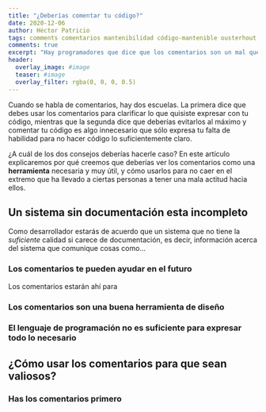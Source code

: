 ```yaml
---
title: "¿Deberías comentar tu código?"
date: 2020-12-06
author: Héctor Patricio
tags: comments comentarios mantenibilidad código-mantenible ousterhout aposd
comments: true
excerpt: "Hay programadores que dice que los comentarios son un mal que se debería evitar al máximo posible. Aquí proponemos lo contrario: usa los comentarios correctamente para crear código mantenible."
header:
  overlay_image: #image
  teaser: #image
  overlay_filter: rgba(0, 0, 0, 0.5)
---
```


Cuando se habla de comentarios, hay dos escuelas. La primera dice que debes usar los comentarios para clarificar lo que quisiste expresar con tu código, mientras que la segunda dice que deberías evitarlos al máximo y comentar tu código es algo innecesario que sólo expresa tu falta de habilidad para no hacer código lo suficientemente claro.

¿A cuál de los dos consejos deberías hacerle caso? En este artículo explicaremos por qué creemos que deberías ver los comentarios como una **herramienta** necesaria y muy útil, y cómo usarlos para no caer en el extremo que ha llevado a ciertas personas a tener una mala actitud hacia ellos.

## Un sistema sin documentación esta incompleto

Como desarrollador estarás de acuerdo que un sistema que no tiene la _suficiente_ calidad si carece de documentación, es decir, información acerca del sistema que comunique cosas como...

### Los comentarios te pueden ayudar en el futuro

Los comentarios estarán ahí para

### Los comentarios son una buena herramienta de diseño
### El lenguaje de programación no es suficiente para expresar todo lo necesario

## ¿Cómo usar los comentarios para que sean valiosos?

### Has los comentarios primero